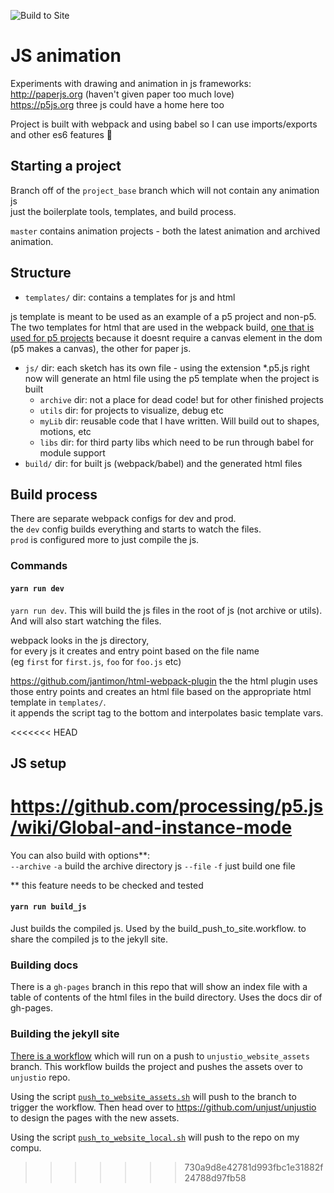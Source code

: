 ![Build to Site](https://github.com/unjust/jsAnimation/workflows/Build%20to%20Site/badge.svg)
  
# JS animation

Experiments with drawing and animation in js frameworks:  
http://paperjs.org (haven't given paper too much love)  
https://p5js.org
three js could have a home here too

Project is built with webpack and using babel so I can use imports/exports and other es6 features 🎉

## Starting a project

Branch off of the `project_base` branch which will not contain any animation js  
just the boilerplate tools, templates, and build process.

`master` contains animation projects - both the latest animation and archived animation.

## Structure

- `templates/` dir: 
contains a templates for js and html

js template is meant to be used as an example of a p5 project and non-p5. 
The two templates for html that are used in the webpack build, [one that is used for p5 projects](https://github.com/unjust/jsAnimation/blob/master/templates/template_p5.html) because it doesnt require a canvas element in the dom (p5 makes a canvas), the other for paper js.

- `js/` dir: each sketch has its own file - using the extension \*.p5.js right now will generate an html file using the p5 template when the project is built
  - `archive` dir: not a place for dead code! but for other finished projects
  - `utils` dir: for projects to visualize, debug etc
  - `myLib` dir: reusable code that I have written. Will build out to shapes, motions, etc
  - `libs` dir: for third party libs which need to be run through babel for module support
- `build/` dir: for built js (webpack/babel) and the generated html files

## Build process

There are separate webpack configs for dev and prod.  
the `dev` config builds everything and starts to watch the files.  
`prod` is configured more to just compile the js.  

### Commands

#### `yarn run dev`

`yarn run dev`. 
This will build the js files in the root of js (not archive or utils).
And will also start watching the files.

webpack looks in the js directory,  
for every js it creates and entry point based on the file name  
(eg `first` for `first.js`, `foo` for `foo.js` etc) 

https://github.com/jantimon/html-webpack-plugin 
the the html plugin uses those entry points and creates an html file based on the appropriate html template in `templates/`.     
it appends the script tag to the bottom and interpolates basic template vars.

<<<<<<< HEAD
## JS setup
https://github.com/processing/p5.js/wiki/Global-and-instance-mode
=======
You can also build with options**:  
  `--archive` `-a` build the archive directory js 
  `--file` `-f` just build one file 

** this feature needs to be checked and tested

#### `yarn run build_js`

Just builds the compiled js. 
Used by the build_push_to_site.workflow. 
to share the compiled js to the jekyll site.  

### Building docs 

There is a `gh-pages` branch in this repo that will show an index file with a table of contents of the html files in the build directory.
Uses the docs dir of gh-pages.

### Building the jekyll site

[There is a workflow](https://github.com/unjust/jsAnimation/blob/master/.github/workflows/build_push_to_site.yml) which will run on a push to  `unjustio_website_assets` branch. This workflow builds the project and pushes the assets over to `unjustio` repo.

Using the script [`push_to_website_assets.sh`](https://github.com/unjust/jsAnimation/blob/master/push_to_website_assets.sh) will push to the 
branch to trigger the workflow.
Then head over to https://github.com/unjust/unjustio to design the pages with the new assets.

Using the script [`push_to_website_local.sh`](https://github.com/unjust/jsAnimation/blob/master/push_to_website_local.sh) will push to the 
repo on my compu.






>>>>>>> 730a9d8e42781d993fbc1e31882f24788d97fb58
